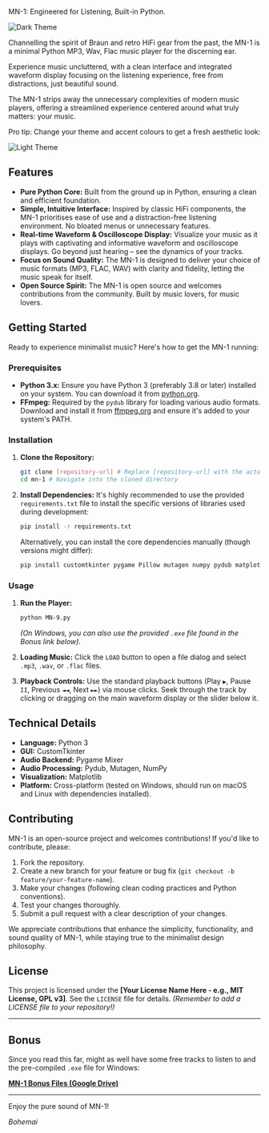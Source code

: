 MN-1: Engineered for Listening, Built-in Python.


![Dark Theme ](https://github.com/user-attachments/assets/77bcd1d6-5090-4e3e-9aae-e1541daa17a9)


Channelling the spirit of Braun and retro HiFi gear from the past, the MN-1 is a minimal Python MP3, Wav, Flac music player for the discerning ear.

Experience music uncluttered, with a clean interface and integrated waveform display focusing on the listening experience, free from distractions, just beautiful sound.

The MN-1 strips away the unnecessary complexities of modern music players, offering a streamlined experience centered around what truly matters: your music.  	


Pro tip: Change your theme and accent colours to get a fresh aesthetic look:


![Light Theme ](https://github.com/user-attachments/assets/c7271f49-2c7f-47dc-9bc6-1b997efe5e7e)


## Features

*   **Pure Python Core:** Built from the ground up in Python, ensuring a clean and efficient foundation.
*   **Simple, Intuitive Interface:** Inspired by classic HiFi components, the MN-1 prioritises ease of use and a distraction-free listening environment. No bloated menus or unnecessary features.
*   **Real-time Waveform & Oscilloscope Display:** Visualize your music as it plays with captivating and informative waveform and oscilloscope displays. Go beyond just hearing – see the dynamics of your tracks.
*   **Focus on Sound Quality:** The MN-1 is designed to deliver your choice of music formats (MP3, FLAC, WAV) with clarity and fidelity, letting the music speak for itself.
*   **Open Source Spirit:** The MN-1 is open source and welcomes contributions from the community. Built by music lovers, for music lovers.

## Getting Started

Ready to experience minimalist music? Here's how to get the MN-1 running:

### Prerequisites

*   **Python 3.x:** Ensure you have Python 3 (preferably 3.8 or later) installed on your system. You can download it from [python.org](https://www.python.org/).
*   **FFmpeg:** Required by the `pydub` library for loading various audio formats. Download and install it from [ffmpeg.org](https://ffmpeg.org/) and ensure it's added to your system's PATH.

### Installation

1.  **Clone the Repository:**
    ```bash
    git clone [repository-url] # Replace [repository-url] with the actual GitHub repository URL
    cd mn-1 # Navigate into the cloned directory
    ```

2.  **Install Dependencies:**
    It's highly recommended to use the provided `requirements.txt` file to install the specific versions of libraries used during development:
    ```bash
    pip install -r requirements.txt
    ```
    Alternatively, you can install the core dependencies manually (though versions might differ):
    ```bash
    pip install customtkinter pygame Pillow mutagen numpy pydub matplotlib
    ```

### Usage

1.  **Run the Player:**
    ```bash
    python MN-9.py
    ```
    *(On Windows, you can also use the provided `.exe` file found in the Bonus link below).*

2.  **Loading Music:** Click the `LOAD` button to open a file dialog and select `.mp3`, `.wav`, or `.flac` files.
3.  **Playback Controls:** Use the standard playback buttons (Play `▶`, Pause `II`, Previous `◄◄`, Next `►►`) via mouse clicks. Seek through the track by clicking or dragging on the main waveform display or the slider below it.

## Technical Details

*   **Language:** Python 3
*   **GUI:** CustomTkinter
*   **Audio Backend:** Pygame Mixer
*   **Audio Processing:** Pydub, Mutagen, NumPy
*   **Visualization:** Matplotlib
*   **Platform:** Cross-platform (tested on Windows, should run on macOS and Linux with dependencies installed).

## Contributing

MN-1 is an open-source project and welcomes contributions! If you'd like to contribute, please:

1.  Fork the repository.
2.  Create a new branch for your feature or bug fix (`git checkout -b feature/your-feature-name`).
3.  Make your changes (following clean coding practices and Python conventions).
4.  Test your changes thoroughly.
5.  Submit a pull request with a clear description of your changes.

We appreciate contributions that enhance the simplicity, functionality, and sound quality of MN-1, while staying true to the minimalist design philosophy.

## License

This project is licensed under the **[Your License Name Here - e.g., MIT License, GPL v3]**. See the `LICENSE` file for details. *(Remember to add a LICENSE file to your repository!)*

---

## Bonus

Since you read this far, might as well have some free tracks to listen to and the pre-compiled `.exe` file for Windows:

[**MN-1 Bonus Files (Google Drive)**](https://drive.google.com/drive/folders/1dzLRZiWVLEaIj0fswMHnzd7bWKeOt3cc?usp=sharing)

---

Enjoy the pure sound of MN-1!

*Bohemai*


